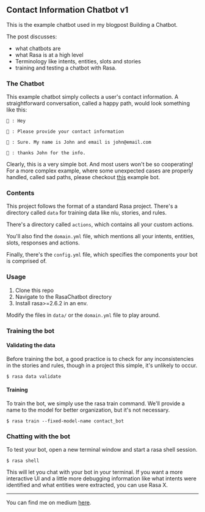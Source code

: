 ## Contact Information Chatbot v1

This is the example chatbot used in my blogpost Building a Chatbot.

The post discusses:
* what chatbots are
* what Rasa is at a high level
* Terminology like intents, entities, slots and stories
* training and testing a chatbot with Rasa.

### The Chatbot
This example chatbot simply collects a user's contact information. A straightforward conversation, called a happy path, would look something like this:
```
👨 : Hey

🤖 : Please provide your contact information

👨 : Sure. My name is John and email is john@email.com

🤖 : thanks John for the info.
```
Clearly, this is a very simple bot. And most users won't be so cooperating!
For a more complex example, where some unexpected cases are properly handled, called sad paths, please checkout [this](../RasaChatbot_v2) example bot.

### Contents
This project follows the format of a standard Rasa project. There's a directory called `data` for training data like nlu, stories, and rules.

There's a directory called `actions`, which contains all your custom actions.

You'll also find the `domain.yml` file, which mentions all your intents, entities, slots, responses and actions.

Finally, there's the `config.yml` file, which specifies the components your bot is comprised of.

### Usage
1. Clone this repo
2. Navigate to the RasaChatbot directory
3. Install rasa>=2.6.2 in an env.

Modify the files in `data/` or the `domain.yml` file to play around.

### Training the bot
#### Validating the data
Before training the bot, a good practice is to check for any inconsistencies in the stories and rules, though in a project this simple, it's unlikely to occur.
```
$ rasa data validate
```

#### Training
To train the bot, we simply use the rasa train command. We'll provide a name to the model for better organization, but it's not necessary.
```
$ rasa train --fixed-model-name contact_bot
```

### Chatting with the bot
To test your bot, open a new terminal window and start a rasa shell session.
```
$ rasa shell
```
This will let you chat with your bot in your terminal. If you want a more interactive UI and a little more debugging information like what intents were identified and what entities were extracted, you can use Rasa X.

---

You can find me on medium [here](https://polaris000.medium.com).
